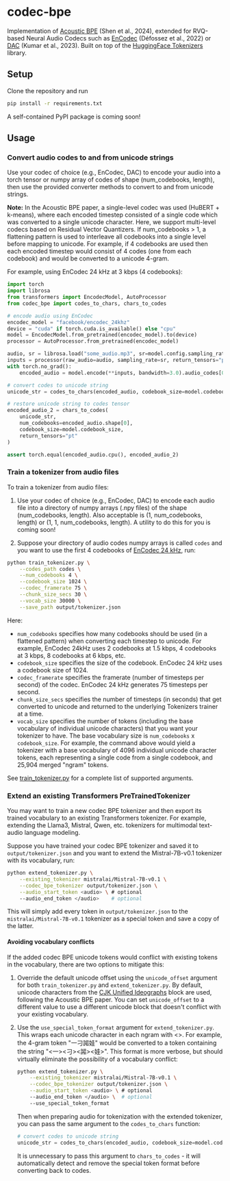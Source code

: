 # codec-bpe
Implementation of [Acoustic BPE](https://arxiv.org/abs/2310.14580) (Shen et al., 2024), extended for RVQ-based Neural Audio Codecs such as [EnCodec](https://github.com/facebookresearch/encodec) (Défossez et al., 2022) or [DAC](https://github.com/descriptinc/descript-audio-codec) (Kumar et al., 2023). Built on top of the [HuggingFace Tokenizers](https://github.com/huggingface/tokenizers) library.

## Setup
Clone the repository and run
```bash
pip install -r requirements.txt
```
A self-contained PyPI package is coming soon!

## Usage

### Convert audio codes to and from unicode strings
Use your codec of choice (e.g., EnCodec, DAC) to encode your audio into a torch tensor or numpy array of codes of shape (num_codebooks, length), then use the provided converter methods to convert to and from unicode strings.

**Note:** In the Acoustic BPE paper, a single-level codec was used (HuBERT + k-means), where each encoded timestep consisted of a single code which was converted to a single unicode character. Here, we support multi-level codecs based on Residual Vector Quantizers. If num_codebooks > 1, a flattening pattern is used to interleave all codebooks into a single level before mapping to unicode. For example, if 4 codebooks are used then each encoded timestep would consist of 4 codes (one from each codebook) and would be converted to a unicode 4-gram.

For example, using EnCodec 24 kHz at 3 kbps (4 codebooks):
```python
import torch
import librosa
from transformers import EncodecModel, AutoProcessor
from codec_bpe import codes_to_chars, chars_to_codes

# encode audio using EnCodec
encodec_model = "facebook/encodec_24khz"
device = "cuda" if torch.cuda.is_available() else "cpu"
model = EncodecModel.from_pretrained(encodec_model).to(device)
processor = AutoProcessor.from_pretrained(encodec_model)

audio, sr = librosa.load("some_audio.mp3", sr=model.config.sampling_rate, mono=True)
inputs = processor(raw_audio=audio, sampling_rate=sr, return_tensors="pt").to(device)
with torch.no_grad():
    encoded_audio = model.encode(**inputs, bandwidth=3.0).audio_codes[0, 0]

# convert codes to unicode string
unicode_str = codes_to_chars(encoded_audio, codebook_size=model.codebook_size)

# restore unicode string to codes tensor
encoded_audio_2 = chars_to_codes(
    unicode_str, 
    num_codebooks=encoded_audio.shape[0], 
    codebook_size=model.codebook_size, 
    return_tensors="pt"
)

assert torch.equal(encoded_audio.cpu(), encoded_audio_2)
```

### Train a tokenizer from audio files
To train a tokenizer from audio files:

1. Use your codec of choice (e.g., EnCodec, DAC) to encode each audio file into a directory of numpy arrays (.npy files) of the shape (num_codebooks, length). Also acceptable is (1, num_codebooks, length) or (1, 1, num_codebooks, length). A utility to do this for you is coming soon!

2. Suppose your directory of audio codes numpy arrays is called `codes` and you want to use the first 4 codebooks of [EnCodec 24 kHz](https://huggingface.co/facebook/encodec_24khz), run:
```bash
python train_tokenizer.py \
    --codes_path codes \
    --num_codebooks 4 \
    --codebook_size 1024 \
    --codec_framerate 75 \
    --chunk_size_secs 30 \
    --vocab_size 30000 \
    --save_path output/tokenizer.json
```
Here: 
- `num_codebooks` specifies how many codebooks should be used (in a flattened pattern) when converting each timestep to unicode. For example, EnCodec 24kHz uses 2 codebooks at 1.5 kbps, 4 codebooks at 3 kbps, 8 codebooks at 6 kbps, etc.
- `codebook_size` specifies the size of the codebook. EnCodec 24 kHz uses a codebook size of 1024.
- `codec_framerate` specifies the framerate (number of timesteps per second) of the codec. EnCodec 24 kHz generates 75 timesteps per second.
- `chunk_size_secs` specifies the number of timesteps (in seconds) that get converted to unicode and returned to the underlying Tokenizers trainer at a time.
- `vocab_size` specifies the number of tokens (including the base vocabulary of individual unicode characters) that you want your tokenizer to have. The base vocabulary size is `num_codebooks` x `codebook_size`. For example, the command above would yield a tokenizer with a base vocabulary of 4096 individual unicode character tokens, each representing a single code from a single codebook, and 25,904 merged "ngram" tokens.

See [train_tokenizer.py](train_tokenizer.py) for a complete list of supported arguments.

### Extend an existing Transformers PreTrainedTokenizer
You may want to train a new codec BPE tokenizer and then export its trained vocabulary to an existing Transformers tokenizer. For example, extending the Llama3, Mistral, Qwen, etc. tokenizers for multimodal text-audio language modeling.

Suppose you have trained your codec BPE tokenizer and saved it to `output/tokenizer.json` and you want to extend the Mistral-7B-v0.1 tokenizer with its vocabulary, run:
```bash
python extend_tokenizer.py \
    --existing_tokenizer mistralai/Mistral-7B-v0.1 \
    --codec_bpe_tokenizer output/tokenizer.json \
    --audio_start_token <audio> \ # optional
    --audio_end_token </audio>    # optional
```
This will simply add every token in `output/tokenizer.json` to the `mistralai/Mistral-7B-v0.1` tokenizer as a special token and save a copy of the latter. 

#### Avoiding vocabulary conflicts
If the added codec BPE unicode tokens would conflict with existing tokens in the vocabulary, there are two options to mitigate this:

1. Override the default unicode offset using the `unicode_offset` argument for both `train_tokenizer.py` and `extend_tokenizer.py`. By default, unicode characters from the [CJK Unified Ideographs](https://symbl.cc/en/unicode-table/#cjk-unified-ideographs) block are used, following the Acoustic BPE paper. You can set `unicode_offset` to a different value to use a different unicode block that doesn't conflict with your existing vocabulary.

2. Use the `use_special_token_format` argument for `extend_tokenizer.py`. This wraps each unicode character in each ngram with <>. For example, the 4-gram token "一刁嘂娃" would be converted to a token containing the string "\<一>\<刁>\<嘂>\<娃>". This format is more verbose, but should virtually eliminate the possibility of a vocabulary conflict:
    ```bash
    python extend_tokenizer.py \
        --existing_tokenizer mistralai/Mistral-7B-v0.1 \
        --codec_bpe_tokenizer output/tokenizer.json \
        --audio_start_token <audio> \ # optional
        --audio_end_token </audio> \  # optional
        --use_special_token_format
    ```
    Then when preparing audio for tokenization with the extended tokenizer, you can pass the same argument to the `codes_to_chars` function:
    ```python
    # convert codes to unicode string
    unicode_str = codes_to_chars(encoded_audio, codebook_size=model.codebook_size, use_special_token_format=True)
    ```
    It is unnecessary to pass this argument to `chars_to_codes` - it will automatically detect and remove the special token format before converting back to codes.
